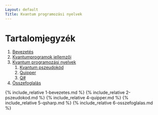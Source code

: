 ```yaml
---
Layout: default
Title: Kvantum programozási nyelvek
---
```


# Tartalomjegyzék
1. [Bevezetés](#bevezetés)
2. [Kvantumprogramok jellemzői](#kvantumprogramok-jellemzői)
3. [Kvantum programozási nyelvek](#kvantum-programozási-nyelvek)
   1. [Kvantum pszeudokód](#kvantum-pszeudokód)
   3. [Quipper](#quipper)
   4. [Q#](#q-sharp)
4. [Összefoglalás](#összefoglalás)

{% include_relative 1-bevezetes.md %}
{% include_relative 2-pszeudokod.md %}
{% include_relative 4-quipper.md %}
{% include_relative 5-qsharp.md %}
{% include_relative 6-osszefoglalas.md %}
